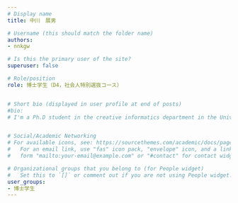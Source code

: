```yaml
---
# Display name
title: 中川　展男

# Username (this should match the folder name)
authors: 
- nnkgw

# Is this the primary user of the site?
superuser: false

# Role/position
role: 博士学生（D4，社会人特別選抜コース）


# Short bio (displayed in user profile at end of posts)
#bio: 
# I'm a Ph.D student in the creative informatics department in the University of Tokyo


# Social/Academic Networking
# For available icons, see: https://sourcethemes.com/academic/docs/page-builder/#icons
#   For an email link, use "fas" icon pack, "envelope" icon, and a link in the
#   form "mailto:your-email@example.com" or "#contact" for contact widget.

# Organizational groups that you belong to (for People widget)
#   Set this to `[]` or comment out if you are not using People widget.
user_groups:
- 博士学生
---
```


